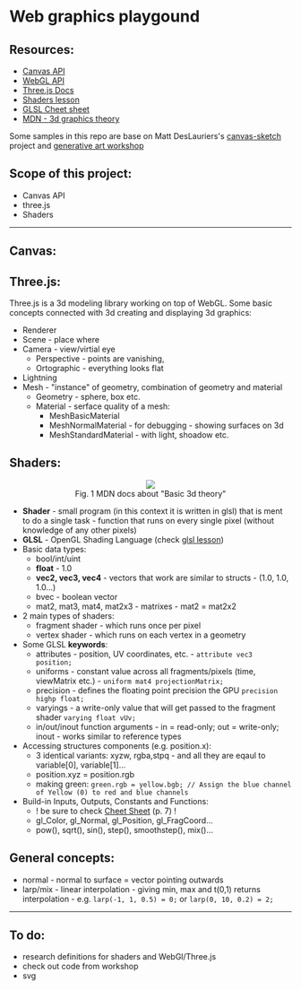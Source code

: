 # Web graphics playgound

## Resources:

- [Canvas API](https://developer.mozilla.org/en-US/docs/Web/API/Canvas_API)
- [WebGL API](https://developer.mozilla.org/en-US/docs/Web/API/WebGL_API)
- [Three.js Docs](https://threejs.org/docs/index.html#manual/en/introduction/Creating-a-scene)
- [Shaders lesson](https://github.com/Jam3/jam3-lesson-webgl-shader-threejs)
- [GLSL Cheet sheet](https://www.khronos.org/files/opengl-quick-reference-card.pdf)
- [MDN - 3d graphics theory](https://developer.mozilla.org/en-US/docs/Games/Techniques/3D_on_the_web/Basic_theory)

Some samples in this repo are base on Matt DesLauriers's [canvas-sketch](https://github.com/mattdesl/canvas-sketch) project and [generative art workshop](https://github.com/mattdesl/workshop-generative-art)

## Scope of this project:

- Canvas API
- three.js
- Shaders

---

## Canvas:

## Three.js:

Three.js is a 3d modeling library working on top of WebGL. Some basic concepts connected with 3d creating and displaying 3d graphics:

- Renderer
- Scene - place where
- Camera - view/virtial eye
  - Perspective - points are vanishing,
  - Ortographic - everything looks flat
- Lightning
- Mesh - "instance" of geometry, combination of geometry and material
  - Geometry - sphere, box etc.
  - Material - serface quality of a mesh:
    - MeshBasicMaterial
    - MeshNormalMaterial - for debugging - showing surfaces on 3d
    - MeshStandardMaterial - with light, shoadow etc.

## Shaders:

<p align="center"> 
<img src="https://mdn.mozillademos.org/files/13334/mdn-games-3d-rendering-pipeline.png"/><br>
<a src="https://developer.mozilla.org/en-US/docs/Games/Techniques/3D_on_the_web/Basic_theory">Fig. 1 MDN docs about "Basic 3d theory"</a>
</p>

- **Shader** - small program (in this context it is written in glsl) that is ment to do a single task - function that runs on every single pixel (without knowledge of any other pixels)
- **GLSL** - OpenGL Shading Language (check [glsl lesson](https://github.com/Jam3/jam3-lesson-webgl-shader-intro#data-types--syntax))
- Basic data types:
  - bool/int/uint
  - **float** - 1.0
  - **vec2, vec3, vec4** - vectors that work are similar to structs - (1.0, 1.0, 1.0...)
  - bvec - boolean vector
  - mat2, mat3, mat4, mat2x3 - matrixes - mat2 = mat2x2
- 2 main types of shaders:
  - fragment shader - which runs once per pixel
  - vertex shader - which runs on each vertex in a geometry
- Some GLSL **keywords**:
  - attributes - position, UV coordinates, etc. - `attribute vec3 position;`
  - uniforms - constant value across all fragments/pixels (time, viewMatrix etc.) - `uniform mat4 projectionMatrix;`
  - precision - defines the floating point precision the GPU `precision highp float;`
  - varyings - a write-only value that will get passed to the fragment shader `varying float vUv;`
  - in/out/inout function arguments - in = read-only; out = write-only; inout - works similar to reference types
- Accessing structures components (e.g. position.x):
  - 3 identical variants: xyzw, rgba,stpq - and all they are eqaul to variable[0], variable[1]...
  - position.xyz = position.rgb
  - making green:
    `green.rgb = yellow.bgb; // Assign the blue channel of Yellow (0) to red and blue channels`
- Build-in Inputs, Outputs, Constants and Functions:
  - ! be sure to check [Cheet Sheet](https://www.khronos.org/files/opengl-quick-reference-card.pdf) (p. 7) !
  - gl_Color, gl_Normal, gl_Position, gl_FragCoord...
  - pow(), sqrt(), sin(), step(), smoothstep(), mix()...

## General concepts:

- normal - normal to surface = vector pointing outwards
- larp/mix - linear interpolation - giving min, max and t(0,1) returns interpolation - e.g. `larp(-1, 1, 0.5) = 0;` or `larp(0, 10, 0.2) = 2;`

---

## To do:

- research definitions for shaders and WebGl/Three.js
- check out code from workshop
- svg
